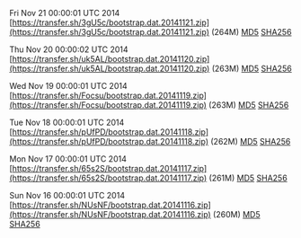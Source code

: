 Fri Nov 21 00:00:01 UTC 2014 [https://transfer.sh/3gU5c/bootstrap.dat.20141121.zip](https://transfer.sh/3gU5c/bootstrap.dat.20141121.zip) (264M) [MD5](https://transfer.sh/nKKgD/md5.txt) [SHA256](https://transfer.sh/183cab/sha256.txt)

Thu Nov 20 00:00:02 UTC 2014 [https://transfer.sh/uk5AL/bootstrap.dat.20141120.zip](https://transfer.sh/uk5AL/bootstrap.dat.20141120.zip) (263M) [MD5](https://transfer.sh/115HC/md5.txt) [SHA256](https://transfer.sh/3rA4h/sha256.txt)

Wed Nov 19 00:00:01 UTC 2014 [https://transfer.sh/Focsu/bootstrap.dat.20141119.zip](https://transfer.sh/Focsu/bootstrap.dat.20141119.zip) (263M) [MD5](https://transfer.sh/1bkEmj/md5.txt) [SHA256](https://transfer.sh/Qmju/sha256.txt)

Tue Nov 18 00:00:01 UTC 2014 [https://transfer.sh/pUfPD/bootstrap.dat.20141118.zip](https://transfer.sh/pUfPD/bootstrap.dat.20141118.zip) (262M) [MD5](https://transfer.sh/9z5Ky/md5.txt) [SHA256](https://transfer.sh/AyFiz/sha256.txt)

Mon Nov 17 00:00:01 UTC 2014 [https://transfer.sh/65s2S/bootstrap.dat.20141117.zip](https://transfer.sh/65s2S/bootstrap.dat.20141117.zip) (261M) [MD5](https://transfer.sh/QKvMF/md5.txt) [SHA256](https://transfer.sh/1gVRxL/sha256.txt)

Sun Nov 16 00:00:01 UTC 2014 [https://transfer.sh/NUsNF/bootstrap.dat.20141116.zip](https://transfer.sh/NUsNF/bootstrap.dat.20141116.zip) (260M) [MD5](https://transfer.sh/oATCh/md5.txt) [SHA256](https://transfer.sh/17kVkQ/sha256.txt)
